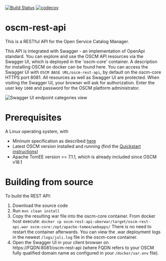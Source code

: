 [![Build Status](https://travis-ci.org/servicecatalog/oscm-rest-api.svg?branch=master)](https://travis-ci.org/servicecatalog/oscm-rest-api)
[![codecov](https://codecov.io/gh/servicecatalog/oscm-rest-api/branch/master/graph/badge.svg)](https://codecov.io/gh/servicecatalog/oscm-rest-api)

# oscm-rest-api
This is a RESTful API for the Open Service Catalog Manager.

This API is integrated with Swagger - an implementation of OpenApi standard. You can explore and use the OSCM API resources via the Swagger UI, which is deployed in the 'oscm-core' container. A description for installing OSCM on docker can be found here.
You can access the Swagger UI with ```OSCM BASE URL/oscm-rest-api```, by default on the oscm-core HTTPS port 8081. All resources as well as Swagger UI are protected. When visiting the Swagger UI, your browser will ask for authorization. Enter the user key ```1000``` and password for the OSCM platform administrator.

![Swagger UI endpoint categories view]()

# Prerequisites
A Linux operating system, with
* Mininum specification as described [here](https://github.com/servicecatalog/oscm-dockerbuild#prerequisites)
* Latest OSCM version installed and running (find the [Quickstart instructions](https://github.com/servicecatalog/oscm-dockerbuild#setup))
* Apache TomEE version >= 7.1.1, which is already included since OSCM v18.1

# Building from source
To build the REST API:

1. Download the source code
2. Run `mvn clean install`
3. Copy the resulting war file into the oscm-core container.
     From docker host execute: `docker cp oscm-rest-api-uberwar/target/oscm-rest-api.war oscm-core:/opt/apache-tomee/webapps/`
     There is no need to restart the container afterwards. You can view the .war deployment logs in the newest `/logs/juli.log` file in the oscm-core container.
4. Open the Swagger UI in your client browser on https://FQDN:8081/oscm-rest-api (where FQDN refers to your OSCM fully qualified domain name as configured in your `/docker/var.env` file).
